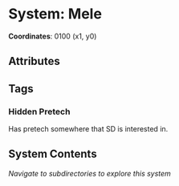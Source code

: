 # System: Mele

**Coordinates**: 0100 (x1, y0)

## Attributes

## Tags

### Hidden Pretech 

Has pretech somewhere that SD is interested in. 
## System Contents

_Navigate to subdirectories to explore this system_
